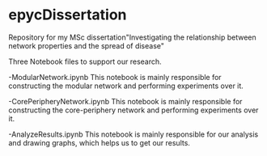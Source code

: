 # epycDissertation
Repository for my MSc dissertation"Investigating the relationship between network properties and the spread of disease"

Three Notebook files to support our research. 

-ModularNetwork.ipynb
 This notebook is mainly responsible for constructing the modular network and performing experiments over it. 
 
-CorePeripheryNetwork.ipynb
 This notebook is mainly responsible for constructing the core-periphery network and performing experiments over it. 
 
-AnalyzeResults.ipynb
 This notebook is mainly responsible for our analysis and drawing graphs, which helps us to get our results.
